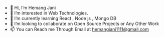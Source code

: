 - 👋 Hi, I’m Hemang Jani
- 👀 I’m interested in Web Technologies.
- 🌱 I’m currently learning React , Node js , Mongo DB
- 💞️ I’m looking to collaborate on Open Source Projects or Any Other Work
- 📫 You can Reach me Through Email at hemangjani1111@gmail.com

